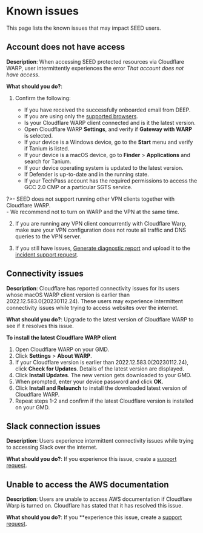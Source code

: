 # Known issues

This page lists the known issues that may impact SEED users.

## Account does not have access

**Description**: When accessing SEED protected resources via Cloudflare WARP, user intermittently experiences the error *That account does not have access*.

**What should you do?**: 

1. Confirm the following:

    - If you have received the successfully onboarded email from DEEP.
    - If you are using only the [supported browsers](additional-resources/best-practices).
    - Is your Cloudflare WARP client connected and is it the latest version. 
    - Open Cloudflare WARP **Settings**, and verify if **Gateway with WARP** is selected.
    - If your device is a Windows device, go to the **Start** menu and verify if Tanium is listed.
    - If your device is a macOS device, go to **Finder** > **Applications** and search for Tanium.
    - If your device operating system is updated to the latest version.
    - If Defender is up-to-date and in the running state.
    - If your TechPass account has the required permissions to access the GCC 2.0 CMP or a particular SGTS service.

?>- SEED does not support running other VPN clients together with Cloudflare WARP.<br>- We recommend not to turn on WARP and the VPN at the same time.

2. If you are running any VPN client concurrently with Cloudflare Warp, make sure your VPN configuration does not route all traffic and DNS queries to the VPN server.

3. If you still have issues, [Generate diagnostic report](https://docs.developer.tech.gov.sg/docs/security-suite-for-engineering-endpoint-devices/#/faqs/how-to-generate-and-upload-diagnostic-files-to-incident-support-request) and upload it to the [incident support request](https://docs.developer.tech.gov.sg/docs/security-suite-for-engineering-endpoint-devices/raise-an-incident-support-request).

## Connectivity issues 

**Description**: Cloudflare has reported connectivity issues for its users whose macOS WARP client version is earlier than 2022.12.583.0(20230112.24). These users may experience intermittent connectivity issues while trying to access websites over the internet. 

**What should you do?**: Upgrade to the latest version of Cloudflare WARP to see if it resolves this issue.

**To install the latest Cloudflare WARP client**

1. Open Cloudflare WARP on your GMD.
2. Click **Settings** > **About WARP**.
3. If your Cloudflare version is earlier than 2022.12.583.0(20230112.24), click **Check for Updates**. Details of the latest version are displayed.
3. Click **Install Updates**. The new version gets downloaded to your GMD.
4. When prompted, enter your device password and click **OK**.
5. Click **Install and Relaunch** to install the downloaded latest version of Cloudflare WARP.
6. Repeat steps 1-2 and confirm if the latest Cloudflare version is installed on your GMD.

## Slack connection issues

**Description**: Users experience intermittent connectivity issues while trying to accessing Slack over the internet.

**What should you do?**: If you experience this issue, create a [support request](https://go.gov.sg/seed-techpass-support).

## Unable to access the AWS documentation

**Description**: Users are unable to access AWS documentation if Cloudflare Warp is turned on. Cloudflare has stated that it has resolved this issue. 

**What should you do?**: If you **experience this issue, create a [support request](https://go.gov.sg/seed-techpass-support).


